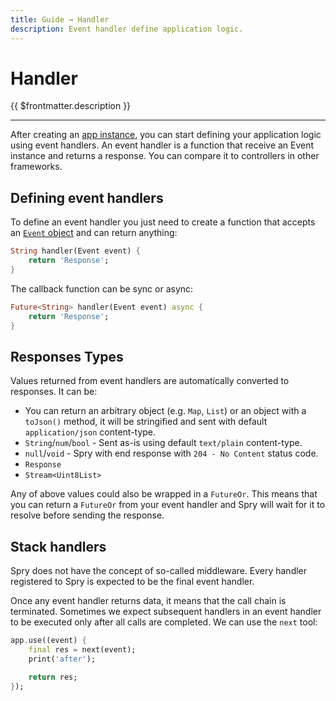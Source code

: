 ```yaml
---
title: Guide → Handler
description: Event handler define application logic.
---
```


# Handler

{{ $frontmatter.description }}

---

After creating an [app instance](/guide/app), you can start defining your application logic using event handlers.
An event handler is a function that receive an Event instance and returns a response. You can compare it to controllers in other frameworks.

## Defining event handlers

To define an event handler you just need to create a function that accepts an [`Event` object](/guide/event) and can return anything:

```dart
String handler(Event event) {
    return 'Response';
}
```

The callback function can be sync or async:

```dart
Future<String> handler(Event event) async {
    return 'Response';
}
```

## Responses Types

Values returned from event handlers are automatically converted to responses. It can be:

* You can return an arbitrary object (e.g. `Map`, `List`) or an object with a `toJson()` method, it will be stringified and sent with default `application/json` content-type.
* `String`/`num`/`bool` - Sent as-is using default `text/plain` content-type.
* `null`/`void` - Spry with end response with `204 - No Content` status code.
* `Response`
* `Stream<Uint8List>`

Any of above values could also be wrapped in a `FutureOr`. This means that you can return a `FutureOr` from your event handler and Spry will wait for it to resolve before sending the response.

## Stack handlers

Spry does not have the concept of so-called middleware. Every handler registered to Spry is expected to be the final event handler.

Once any event handler returns data, it means that the call chain is terminated. Sometimes we expect subsequent handlers in an event handler to be executed only after all calls are completed. We can use the `next` tool:

```dart
app.use((event) {
    final res = next(event);
    print('after');

    return res;
});
```
